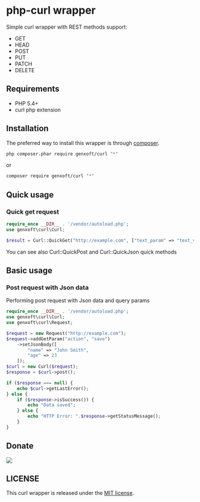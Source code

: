 php-curl wrapper
================
Simple curl wrapper with REST methods support:

 - GET
 - HEAD
 - POST
 - PUT
 - PATCH
 - DELETE
 
Requirements
------------
 - PHP 5.4+
 - curl php extension 

Installation
------------

The preferred way to install this wrapper is through [composer](http://getcomposer.org/download/).

```bash
php composer.phar require genxoft/curl "*"
```

or

```bash
composer require genxoft/curl "*"
```

Quick usage
-----------

### Quick get request

```php
require_once __DIR__ . '/vendor/autoload.php';
use genxoft\curl\Curl;

$result = Curl::QuickGet("http://example.com", ["text_param" => "text_value"]);

```

You can see also Curl::QuickPost and Curl::QuickJson quick methods

Basic usage
-----------

### Post request with Json data

Performing post request with Json data and query params

```php
require_once __DIR__ . '/vendor/autoload.php';
use genxoft\curl\Curl;
use genxoft\curl\Request;

$request = new Request("http://example.com");
$request->addGetParam("action", "save")
    ->setJsonBody([
        "name" => "John Smith",
        "age" => 23
    ]);
$curl = new Curl($request);
$response = $curl->post();

if ($response === null) {
    echo $curl->getLastError();
} else {
    if ($response->isSuccess()) {
        echo "Data saved";
    } else {
        echo "HTTP Error: ".$response->getStatusMessage();
    }
}

```

## Donate
<a href="https://www.paypal.com/cgi-bin/webscr?cmd=_s-xclick&hosted_button_id=2PURUX2SHUD9E"><img src="https://www.paypalobjects.com/en_US/RU/i/btn/btn_donateCC_LG.gif"></a>

## LICENSE

This curl wrapper is released under the [MIT license](https://github.com/walkor/workerman/blob/master/MIT-LICENSE.txt).